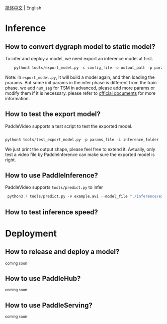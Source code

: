 [简体中文](../../zh-CN/tutorials/deployment.md) | English

# Inference

## How to convert dygraph model to static model?
To infer and deploy a model, we need export an inference model at first.

```python
    python3 tools/export_model.py -c config_file -o output_path -p params_file
```

Note: In `export_model.py`, It will build a model again, and then loading the prarams. But some init params in the infer phase is different from the train phase.
we add `num_seg` for TSM in advanced, please add more params or modify them if it is necessary.
please refer to [official documents](https://www.paddlepaddle.org.cn/documentation/docs/zh/develop/guides/04_dygraph_to_static/index_cn.html) for more information.

## How to test the export model?

PaddleVideo supports a test script to test the exported model.

```python

python3 tools/test_export_model.py -p params_file -i inference_folder -c config_file
```

We just print the output shape, please feel free to extend it. Avtually, only test a video file by PaddleInference can make sure the exported model is right.

## How to use PaddleInference?
PaddleVideo supports ```tools/predict.py``` to infer

```python
 python3.7 tools/predict.py -v example.avi --model_file "./inference/example.pdmodel" --params_file "./inference/example.pdiparams" --enable_benchmark=False --model="example" --num_seg=8
 ```

## How to test inference speed?


# Deployment

## How to release and deploy a model?
<sup> coming soon</sup>

## How to use PaddleHub?
<sup> coming soon</sup>

## How to use PaddleServing?
<sup> coming soon</sup>
